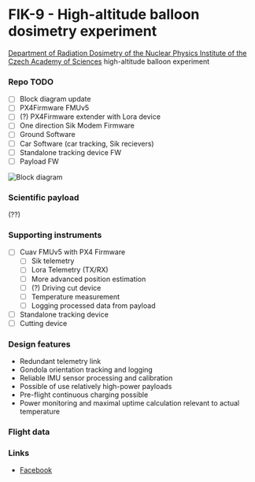 # FIK-9 - High-altitude balloon dosimetry experiment

[Department of Radiation Dosimetry of the Nuclear Physics Institute of the Czech Academy of Sciences](http://www.ujf.cas.cz/en/departments/department-of-radiation-dosimetry/contact/) high-altitude balloon experiment

### Repo TODO
- [ ] Block diagram update
- [ ] PX4Firmware FMUv5
- [ ] (?) PX4Firmware extender with Lora device
- [ ] One direction Sik Modem Firmware 
- [ ] Ground Software 
- [ ] Car Software (car tracking, Sik recievers)
- [ ] Standalone tracking device FW
- [ ] Payload FW

![Block diagram](doc/img/block_schematics.png)


### Scientific payload
(??)

### Supporting instruments
 - [ ] Cuav FMUv5 with PX4 Firmware
   - [ ] Sik telemetry
   - [ ] Lora Telemetry (TX/RX)
   - [ ] More advanced position estimation
   - [ ] (?) Driving cut device
   - [ ] Temperature measurement
   - [ ] Logging processed data from payload
 - [ ] Standalone tracking device
 - [ ] Cutting device

### Design features
  * Redundant telemetry link
  * Gondola orientation tracking and logging
  * Reliable IMU sensor processing and calibration
  * Possible of use relatively high-power payloads
  * Pre-flight continuous charging possible
  * Power monitoring and maximal uptime calculation relevant to actual temperature

### Flight data

### Links
  * [Facebook](https://www.facebook.com/balonfik/)
